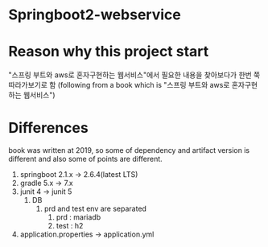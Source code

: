 # Springboot2-webservice

# Reason why this project start

"스프링 부트와 aws로 혼자구현하는 웹서비스"에서 필요한 내용을 찾아보다가 한번 쭉 따라가보기로 함
(following from a book which is "스프링 부트와 aws로 혼자구현하는 웹서비스")

# Differences
book was written at 2019, so some of dependency and artifact version is different
and also some of points are different. 
1. springboot 2.1.x -> 2.6.4(latest LTS)
2. gradle 5.x -> 7.x
3. junit 4 -> junit 5
   1. DB
      1. prd and test env are separated
         1. prd : mariadb
         2. test : h2
4. application.properties -> application.yml